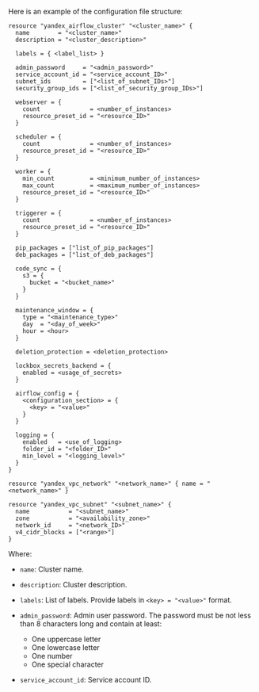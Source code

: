 Here is an example of the configuration file structure:

```hcl
resource "yandex_airflow_cluster" "<cluster_name>" {
  name        = "<cluster_name>"
  description = "<cluster_description>"

  labels = { <label_list> }

  admin_password     = "<admin_password>"
  service_account_id = "<service_account_ID>"
  subnet_ids         = ["<list_of_subnet_IDs>"]
  security_group_ids = ["<list_of_security_group_IDs>"]

  webserver = {
    count              = <number_of_instances>
    resource_preset_id = "<resource_ID>"
  }

  scheduler = {
    count              = <number_of_instances>
    resource_preset_id = "<resource_ID>"
  }

  worker = {
    min_count          = <minimum_number_of_instances>
    max_count          = <maximum_number_of_instances>
    resource_preset_id = "<resource_ID>"
  }

  triggerer = {
    count              = <number_of_instances>
    resource_preset_id = "<resource_ID>"
  }

  pip_packages = ["list_of_pip_packages"]
  deb_packages = ["list_of_deb_packages"]

  code_sync = {
    s3 = {
      bucket = "<bucket_name>"
    }
  }

  maintenance_window = {
    type = "<maintenance_type>"
    day  = "<day_of_week>"
    hour = <hour>
  }

  deletion_protection = <deletion_protection>

  lockbox_secrets_backend = {
    enabled = <usage_of_secrets>
  }

  airflow_config = {
    <configuration_section> = {
      <key> = "<value>"
    }
  }

  logging = {
    enabled   = <use_of_logging>
    folder_id = "<folder_ID>"
    min_level = "<logging_level>"
  }
}

resource "yandex_vpc_network" "<network_name>" { name = "<network_name>" }

resource "yandex_vpc_subnet" "<subnet_name>" {
  name           = "<subnet_name>"
  zone           = "<availability_zone>"
  network_id     = "<network_ID>"
  v4_cidr_blocks = ["<range>"]
}
```

Where:

* `name`: Cluster name.
* `description`: Cluster description.
* `labels`: List of labels. Provide labels in `<key> = "<value>"` format.
* `admin_password`: Admin user password. The password must be not less than 8 characters long and contain at least:

    * One uppercase letter
    * One lowercase letter
    * One number
    * One special character

* `service_account_id`: Service account ID.